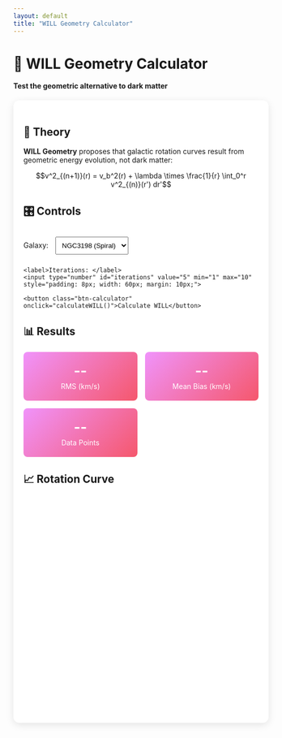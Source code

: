 ```yaml
---
layout: default
title: "WILL Geometry Calculator"
---
```


<style>
/* Additional styles for calculator page */
.calculator-container {
    background: white;
    border-radius: 12px;
    padding: 20px;
    margin: 20px 0;
    box-shadow: 0 4px 15px rgba(0,0,0,0.1);
}

.btn-calculator {
    background: linear-gradient(135deg, #667eea 0%, #764ba2 100%);
    color: white;
    border: none;
    padding: 12px 24px;
    border-radius: 6px;
    font-size: 16px;
    font-weight: 600;
    cursor: pointer;
    transition: transform 0.2s;
    margin: 5px;
}

.btn-calculator:hover {
    transform: translateY(-2px);
}

.results-grid {
    display: grid;
    grid-template-columns: repeat(auto-fit, minmax(200px, 1fr));
    gap: 15px;
    margin: 20px 0;
}

.stat-card {
    background: linear-gradient(135deg, #f093fb 0%, #f5576c 100%);
    color: white;
    padding: 20px;
    border-radius: 8px;
    text-align: center;
}

.stat-value {
    font-size: 2em;
    font-weight: 700;
    margin-bottom: 5px;
}

.chart-container {
    position: relative;
    height: 400px;
    margin: 20px 0;
}
</style>

# 🌌 WILL Geometry Calculator

**Test the geometric alternative to dark matter**

<div class="calculator-container">

## 🔬 Theory
**WILL Geometry** proposes that galactic rotation curves result from geometric energy evolution, not dark matter:

$$v^2_{(n+1)}(r) = v_b^2(r) + \lambda \times \frac{1}{r} \int_0^r v^2_{(n)}(r') dr'$$

## 🎛️ Controls
<div style="margin: 20px 0;">
    <label>Galaxy: </label>
    <select id="galaxySelect" style="padding: 8px; margin: 10px;">
        <option value="NGC3198" selected>NGC3198 (Spiral)</option>
        <option value="DDO154">DDO154 (Dwarf)</option>
        <option value="NGC2403">NGC2403 (Spiral)</option>
        <option value="NGC6503">NGC6503 (Spiral)</option>
    </select>
    
    <label>Iterations: </label>
    <input type="number" id="iterations" value="5" min="1" max="10" style="padding: 8px; width: 60px; margin: 10px;">
    
    <button class="btn-calculator" onclick="calculateWILL()">Calculate WILL</button>
</div>

## 📊 Results
<div class="results-grid" id="resultsGrid">
    <div class="stat-card">
        <div class="stat-value" id="rmsValue">--</div>
        <div class="stat-label">RMS (km/s)</div>
    </div>
    <div class="stat-card">
        <div class="stat-value" id="meanBias">--</div>
        <div class="stat-label">Mean Bias (km/s)</div>
    </div>
    <div class="stat-card">
        <div class="stat-value" id="dataPoints">--</div>
        <div class="stat-label">Data Points</div>
    </div>
</div>

## 📈 Rotation Curve
<div class="chart-container">
    <canvas id="rotationChart"></canvas>
</div>

</div>

<script src="https://cdnjs.cloudflare.com/ajax/libs/Chart.js/3.9.1/chart.min.js"></script>
<script>
// [INSERT THE FULL CALCULATOR JAVASCRIPT HERE]
// I'll provide this in the next step to avoid making this too long
</script>
